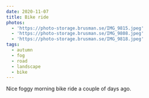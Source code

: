 ```yaml
---
date: 2020-11-07
title: Bike ride
photos:
  - 'https://photo-storage.brusman.se/IMG_9815.jpeg'
  - 'https://photo-storage.brusman.se/IMG_9808.jpeg'
  - 'https://photo-storage.brusman.se/IMG_9818.jpeg'
tags:
  - autumn
  - fog
  - road
  - landscape
  - bike
---
```


Nice foggy morning bike ride a couple of days ago.
